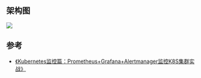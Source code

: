 ## 架构图

![](https://obsidian-foveagge.oss-cn-beijing.aliyuncs.com/blog/9U4XEI.png)

## 参考

- [《Kubernetes监控篇：Prometheus+Grafana+Alertmanager监控K8S集群实战》](https://blog.csdn.net/vic_qxz/article/details/122681152)